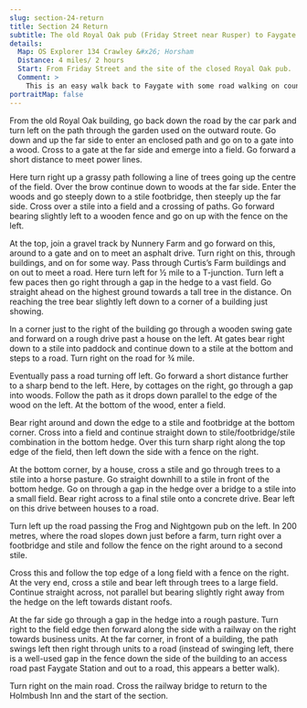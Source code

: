 ```yaml
---
slug: section-24-return
title: Section 24 Return
subtitle: The old Royal Oak pub (Friday Street near Rusper) to Faygate
details:
  Map: OS Explorer 134 Crawley &#x26; Horsham
  Distance: 4 miles/ 2 hours
  Start: From Friday Street and the site of the closed Royal Oak pub.
  Comment: >
    This is an easy walk back to Faygate with some road walking on country roads. Before reaching Faygate the Frog &#x26; Nightgown on Wimland Road is passed, which may, according to the time, add consolation for the loss of the Royal Oak.
portraitMap: false
---
```

From the old Royal Oak building, go back down the road by the car park and turn left on the path through the garden used on the outward route. Go down and up the far side to enter an enclosed path and go on to a gate into a wood. Cross to a gate at the far side and emerge into a field. Go forward a short distance to meet power lines.

Here turn right up a grassy path following a line of trees going up the centre of the field. Over the brow continue down to woods at the far side. Enter the woods and go steeply down to a stile footbridge, then steeply up the far side. Cross over a stile into a field and a crossing of paths. Go forward bearing slightly left to a wooden fence and go on up with the fence on the left.

At the top, join a gravel track by Nunnery Farm and go forward on this, around to a gate and on to meet an asphalt drive. Turn right on this, through buildings, and on for some way. Pass through Curtis’s Farm buildings and on out to meet a road. Here turn left for ½ mile to a T-junction. Turn left a few paces then go right through a gap in the hedge to a vast field. Go straight ahead on the highest ground towards a tall tree in the distance. On reaching the tree bear slightly left down to a corner of a building just showing.

In a corner just to the right of the building go through a wooden swing gate and forward on a rough drive past a house on the left. At gates bear right down to a stile into paddock and continue down to a stile at the bottom and steps to a road. Turn right on the road for ¾ mile.

Eventually pass a road turning off left. Go forward a short distance further to a sharp bend to the left. Here, by cottages on the right, go through a gap into woods. Follow the path as it drops down parallel to the edge of the wood on the left. At the bottom of the wood, enter a field.

Bear right around and down the edge to a stile and footbridge at the bottom corner. Cross into a field and continue straight down to stile/footbridge/stile combination in the bottom hedge. Over this turn sharp right along the top edge of the field, then left down the side with a fence on the right.

At the bottom corner, by a house, cross a stile and go through trees to a stile into a horse pasture. Go straight downhill to a stile in front of the bottom hedge. Go on through a gap in the hedge over a bridge to a stile into a small field. Bear right across to a final stile onto a concrete drive. Bear left on this drive between houses to a road.

Turn left up the road passing the Frog and Nightgown pub on the left. In 200 metres, where the road slopes down just before a farm, turn right over a footbridge and stile and follow the fence on the right around to a second stile.

Cross this and follow the top edge of a long field with a fence on the right. At the very end, cross a stile and bear left through trees to a large field. Continue straight across, not parallel but bearing slightly right away from the hedge on the left towards distant roofs.

At the far side go through a gap in the hedge into a rough pasture. Turn right to the field edge then forward along the side with a railway on the right towards business units. At the far corner, in front of a building, the path swings left then right through units to a road (instead of swinging left, there is a well-used gap in the fence down the side of the building to an access road past Faygate Station and out to a road, this appears a better walk).

Turn right on the main road. Cross the railway bridge to return to the Holmbush Inn and the start of the section.

